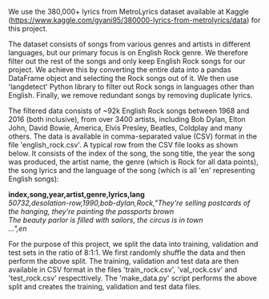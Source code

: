 We use the 380,000+ lyrics from MetroLyrics dataset available at Kaggle (https://www.kaggle.com/gyani95/380000-lyrics-from-metrolyrics/data) for this project. 

The dataset consists of songs from various genres and artists in different languages, but our primary focus is on English Rock genre. We therefore filter out the rest of the songs and only keep English Rock songs for our project. We achieve this by converting the entire data into a pandas DataFrame object and selecting the Rock songs out of it. We then use 'langdetect' Python library to filter out Rock songs in languages other than English. Finally, we remove redundant songs by removing duplicate lyrics. 

The filtered data consists of ~92k English Rock songs between 1968 and 2016 (both inclusive), from over 3400 artists, including Bob Dylan, Elton John, David Bowie, America, Elvis Presley, Beatles, Coldplay and many others. The data is available in comma-separated value (CSV) format in the file 'english_rock.csv'. A typical row from the CSV file looks as shown below. It consists of the index of the song, the song title, the year the song was produced, the artist name, the genre (which is Rock for all data points), the song lyrics and the language of the song (which is all 'en' representing English songs):

**index,song,year,artist,genre,lyrics,lang**<br>
*50732,desolation-row,1990,bob-dylan,Rock,"They're selling postcards of the hanging, they're painting the passports brown*<br>
*The beauty parlor is filled with sailors, the circus is in town<br>
...",en*

For the purpose of this project, we split the data into training, validation and test sets in the ratio of 8:1:1. We first randomly shuffle the data and then perform the above split. The training, validation and test data are then available in CSV format in the files 'train_rock.csv', 'val_rock.csv' and 'test_rock.csv' respecttively. The 'make_data.py' script performs the above split and creates the training, validation and test data files.
